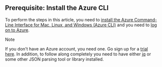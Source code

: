 ## Prerequisite: Install the Azure CLI
To perform the steps in this article, you need to [install the Azure Command-Line Interface for Mac, Linux, and Windows (Azure CLI)](../articles/cli-install-nodejs.md) and you need to [log on to Azure](../articles/xplat-cli-connect.md). 

> [!NOTE]
> If you don't have an Azure account, you need one. Go sign up for a [trial here](https://www.azure.cn/pricing/1rmb-trial/). In addition, to follow along completely you need to have either [jq](https://stedolan.github.io/jq/) or some other JSON parsing tool or library installed.
> 
>